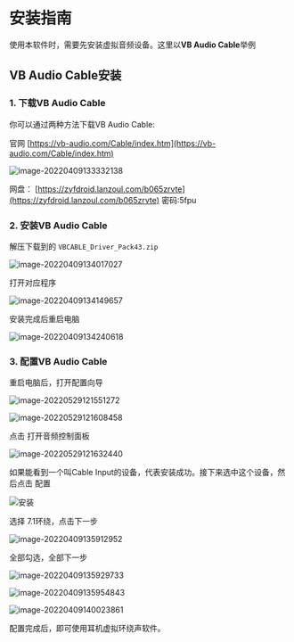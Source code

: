# 安装指南

使用本软件时，需要先安装虚拟音频设备。这里以**VB Audio Cable**举例

## VB Audio Cable安装

### 1. 下载VB Audio Cable

你可以通过两种方法下载VB Audio Cable:

官网  [https://vb-audio.com/Cable/index.htm](https://vb-audio.com/Cable/index.htm)

![image-20220409133332138](img/install/vbcable.png)

网盘：  [https://zyfdroid.lanzoul.com/b065zrvte](https://zyfdroid.lanzoul.com/b065zrvte)   密码:5fpu

### 2. 安装VB Audio Cable

解压下载到的 `VBCABLE_Driver_Pack43.zip`

![image-20220409134017027](img/install/image-20220409134017027.png)

打开对应程序

![image-20220409134149657](img/install/image-20220409134149657.png)

安装完成后重启电脑

![image-20220409134240618](img/install/image-20220409134240618.png)



### 3. 配置VB Audio Cable

重启电脑后，打开配置向导

![image-20220529121551272](img/install/image-20220529121551272.png)

![image-20220529121608458](img/install/image-20220529121608458.png)

点击 打开音频控制面板

![image-20220529121632440](img/install/image-20220529121632440.png)



如果能看到一个叫Cable Input的设备，代表安装成功。接下来选中这个设备，然后点击 配置

![安装](img/install/image-20220409135847148.png)



选择 7.1环绕，点击下一步

![image-20220409135912952](img/install/image-20220409135912952.png)

全部勾选，全部下一步

![image-20220409135929733](img/install/image-20220409135929733.png)

![image-20220409135954843](img/install/image-20220409135954843.png)

![image-20220409140023861](img/install/image-20220409140023861.png)



配置完成后，即可使用耳机虚拟环绕声软件。
